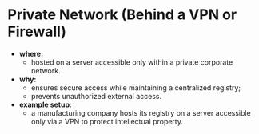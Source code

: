 # Private Network (Behind a VPN or Firewall)

- **where:** 
  - hosted on a server accessible only within a private corporate network.
- **why:**
  - ensures secure access while maintaining a centralized registry;
  - prevents unauthorized external access.
- **example setup**:
  - a manufacturing company hosts its registry on a server accessible only via a VPN to protect intellectual property.
